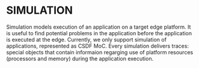 # SIMULATION

Simulation models execution of an application on a target edge platform. It is useful to find potential problems in the application before the application is executed at the edge. Currently, we only support simulation of applications, represented as CSDF MoC. Every simulation delivers traces: special objects that contain informaion regarging use of platform resources (processors and memory) during the application execution.



